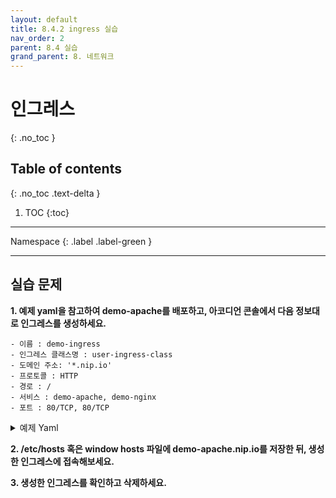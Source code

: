 ```yaml
---
layout: default
title: 8.4.2 ingress 실습
nav_order: 2
parent: 8.4 실습
grand_parent: 8. 네트워크
---
```


# 인그레스
{: .no_toc }

## Table of contents
{: .no_toc .text-delta }

1. TOC
{:toc}

---

<div class="code-example" markdown="1">
Namespace
{: .label .label-green }
</div>

---
## 실습 문제

**1. 예제 yaml을 참고하여 demo-apache를 배포하고, 아코디언 콘솔에서 다음 정보대로 인그레스를 생성하세요.**

```
- 이름 : demo-ingress
- 인그레스 클래스명 : user-ingress-class
- 도메인 주소: '*.nip.io'
- 프로토콜 : HTTP
- 경로 : /
- 서비스 : demo-apache, demo-nginx
- 포트 : 80/TCP, 80/TCP
```

<details>
<summary>예제 Yaml</summary>

{% highlight yaml %}
---
apiVersion: apps/v1
kind: Deployment
metadata:
  name: demo-apache
  labels:
    app: demo-apache
spec:
  replicas: 1
  selector:
    matchLabels:
      app: demo-apache
  template:
    metadata:
      labels:
        app: demo-apache
    spec:
      containers:
      - name: apache
        image: httpd:2.4

---
apiVersion: apps/v1
kind: Deployment
metadata:
  name: demo-nginx
  labels:
    app: demo-nginx
spec:
  replicas: 1
  selector:
    matchLabels:
      app: demo-nginx
  template:
    metadata:
      labels:
        app: demo-nginx
    spec:
      containers:
      - name: nginx
        image: nginx:latest

---
apiVersion: v1
kind: Service
metadata:
   name: demo-apache
spec:
  selector:
    app: demo-apache
  ports:
  - port: 80
    protocol: TCP
    targetPort: 80
  type: ClusterIP

---
apiVersion: v1
kind: Service
metadata:
   name: demo-nginx
spec:
  selector:
    app: demo-nginx
  ports:
  - port: 80
    protocol: TCP
    targetPort: 80
  type: ClusterIP

---
apiVersion: networking.k8s.io/v1
kind: Ingress
metadata:
  name: ingress
  annotations:
    nginx.ingress.kubernetes.io/rewrite-target: /
    nginx.ingress.kubernetes.io/use-regex: "true"
    nginx.ingress.kubernetes.io/affinity: cookie
spec:
  ingressClassName: user-ingress-class
  rules:
  - host: 'test.example.com'
    http:
      paths:
      - backend:
          service:
            name: app
            port:
              number: 8080
        path: /
        pathType: Prefix
              
{% endhighlight %}
   
</details>

**2. /etc/hosts 혹은 window hosts 파일에 demo-apache.nip.io를 저장한 뒤, 생성한 인그레스에 접속해보세요.**

**3. 생성한 인그레스를 확인하고 삭제하세요.**